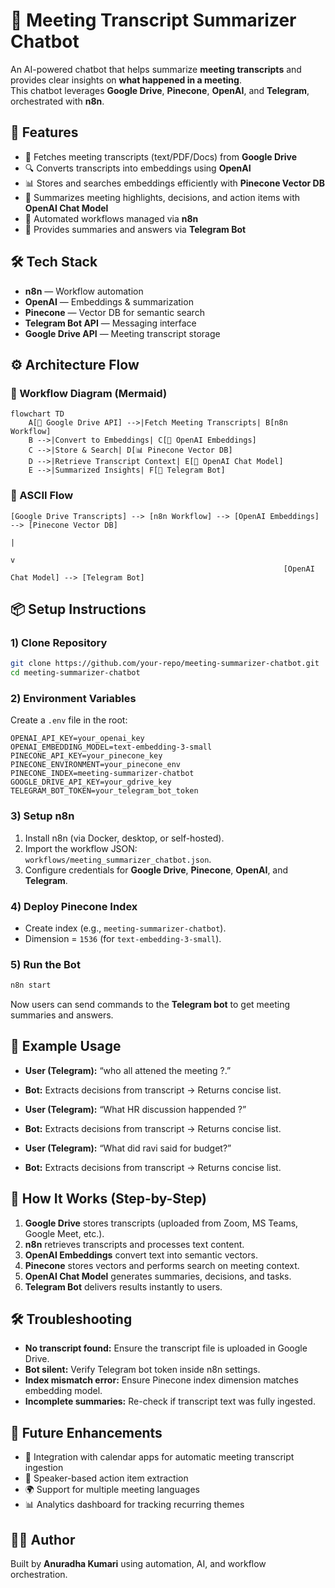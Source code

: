 # 📝 Meeting Transcript Summarizer Chatbot

An AI-powered chatbot that helps summarize **meeting transcripts** and provides clear insights on **what happened in a meeting**.  
This chatbot leverages **Google Drive**, **Pinecone**, **OpenAI**, and **Telegram**, orchestrated with **n8n**.

## 🚀 Features
- 📂 Fetches meeting transcripts (text/PDF/Docs) from **Google Drive**
- 🔍 Converts transcripts into embeddings using **OpenAI**
- 📊 Stores and searches embeddings efficiently with **Pinecone Vector DB**
- 🤖 Summarizes meeting highlights, decisions, and action items with **OpenAI Chat Model**
- 🔗 Automated workflows managed via **n8n**
- 💬 Provides summaries and answers via **Telegram Bot**

## 🛠️ Tech Stack
- **n8n** — Workflow automation
- **OpenAI** — Embeddings & summarization
- **Pinecone** — Vector DB for semantic search
- **Telegram Bot API** — Messaging interface
- **Google Drive API** — Meeting transcript storage

## ⚙️ Architecture Flow

### 🔹 Workflow Diagram (Mermaid)
```mermaid
flowchart TD
    A[📂 Google Drive API] -->|Fetch Meeting Transcripts| B[n8n Workflow]
    B -->|Convert to Embeddings| C[🔎 OpenAI Embeddings]
    C -->|Store & Search| D[📊 Pinecone Vector DB]
    D -->|Retrieve Transcript Context| E[🤖 OpenAI Chat Model]
    E -->|Summarized Insights| F[💬 Telegram Bot]
```

### 🔹 ASCII Flow
```
[Google Drive Transcripts] --> [n8n Workflow] --> [OpenAI Embeddings] --> [Pinecone Vector DB]
                                                                            |
                                                                            v
                                                             [OpenAI Chat Model] --> [Telegram Bot]
```

## 📦 Setup Instructions

### 1) Clone Repository
```bash
git clone https://github.com/your-repo/meeting-summarizer-chatbot.git
cd meeting-summarizer-chatbot
```

### 2) Environment Variables
Create a `.env` file in the root:
```
OPENAI_API_KEY=your_openai_key
OPENAI_EMBEDDING_MODEL=text-embedding-3-small
PINECONE_API_KEY=your_pinecone_key
PINECONE_ENVIRONMENT=your_pinecone_env
PINECONE_INDEX=meeting-summarizer-chatbot
GOOGLE_DRIVE_API_KEY=your_gdrive_key
TELEGRAM_BOT_TOKEN=your_telegram_bot_token
```

### 3) Setup n8n
1. Install n8n (via Docker, desktop, or self-hosted).
2. Import the workflow JSON: `workflows/meeting_summarizer_chatbot.json`.
3. Configure credentials for **Google Drive**, **Pinecone**, **OpenAI**, and **Telegram**.

### 4) Deploy Pinecone Index
- Create index (e.g., `meeting-summarizer-chatbot`).
- Dimension = `1536` (for `text-embedding-3-small`).

### 5) Run the Bot
```bash
n8n start
```
Now users can send commands to the **Telegram bot** to get meeting summaries and answers.

## 📌 Example Usage
- **User (Telegram):** “who all attened the meeting ?.”  
- **Bot:** Extracts decisions from transcript → Returns concise list.

- **User (Telegram):** “What HR discussion happended ?”  
- **Bot:** Extracts decisions from transcript → Returns concise list.

- **User (Telegram):** “What did ravi said for budget?”  
- **Bot:** Extracts decisions from transcript → Returns concise list.

## 🧩 How It Works (Step-by-Step)
1. **Google Drive** stores transcripts (uploaded from Zoom, MS Teams, Google Meet, etc.).
2. **n8n** retrieves transcripts and processes text content.
3. **OpenAI Embeddings** convert text into semantic vectors.
4. **Pinecone** stores vectors and performs search on meeting context.
5. **OpenAI Chat Model** generates summaries, decisions, and tasks.
6. **Telegram Bot** delivers results instantly to users.

## 🛠️ Troubleshooting
- **No transcript found:** Ensure the transcript file is uploaded in Google Drive.
- **Bot silent:** Verify Telegram bot token inside n8n settings.
- **Index mismatch error:** Ensure Pinecone index dimension matches embedding model.
- **Incomplete summaries:** Re-check if transcript text was fully ingested.

## 🔮 Future Enhancements
- 📅 Integration with calendar apps for automatic meeting transcript ingestion
- 🎯 Speaker-based action item extraction
- 🌍 Support for multiple meeting languages
- 📊 Analytics dashboard for tracking recurring themes

## 👨‍💻 Author
Built by **Anuradha Kumari** using automation, AI, and workflow orchestration.
